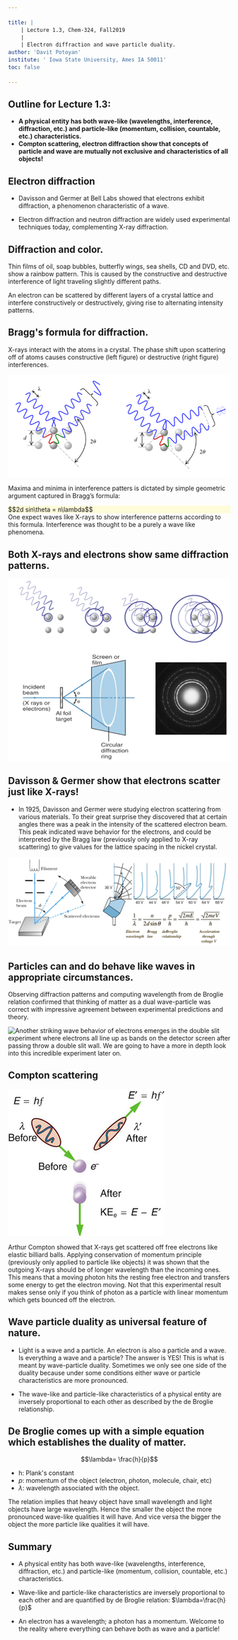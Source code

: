```yaml
---

title: |
    | Lecture 1.3, Chem-324, Fall2019
	|
    | Electron diffraction and wave particle duality.
author: 'Davit Potoyan'
institute: ' Iowa State University, Ames IA 50011'
toc: false

---
```


## Outline for Lecture 1.3: 

- **A physical entity has both wave-like (wavelengths, interference, diffraction, etc.) and particle-like (momentum, collision, countable, etc.) characteristics.**
- **Compton scattering, electron diffraction show that concepts of particle and wave are mutually not exclusive and characteristics of all objects!**



## Electron diffraction

- Davisson and Germer at Bell Labs showed that electrons exhibit diffraction, a phenomenon characteristic of a wave.

- Electron diffraction and neutron diffraction are widely used experimental techniques today, complementing X-ray diffraction.


## Diffraction and color. 

Thin films of oil, soap bubbles, butterfly wings, sea shells, CD and DVD, etc. show a rainbow pattern. This is caused by the constructive and destructive interference of light traveling slightly different paths.

An electron can be scattered by different layers of a crystal lattice and interfere constructively or destructively, giving rise to alternating intensity patterns. 

## Bragg's formula for diffraction. 

X-rays interact with the atoms in a crystal. The phase shift upon scattering off of atoms causes constructive (left figure) or destructive (right figure) interferences.

![](./images/lec3_Xscatter.png)

Maxima and minima in interference patters is dictated by simple geometric  argument captured in Bragg’s formula: 
<div style="background-color: #fefbd8">
$$2d sin\theta = n\lambda$$
</div>
One expect waves like X-rays to show interference patterns according to this formula. Interference was thought to be a purely a wave like phenomena. 

## Both X-rays and electrons show same diffraction patterns. 

![Typical diffraction patterns observed when scattering either electrons or X-rays!](./images/lec3_Xscatter2.png)

## Davisson & Germer show that electrons scatter just like X-rays!

- In 1925, Davisson and Germer were studying electron scattering from various materials. To their great surprise they discovered that at certain angles there was a peak in the intensity of the scattered electron beam. This peak indicated wave behavior for the electrons, and could be interpreted by the Bragg law (previously only applied to X-ray scattering) to give values for the lattice spacing in the nickel crystal. 

![](./images/lec3_DavisonGermer.png)



## Particles can and do behave like waves in appropriate circumstances.  

Observing diffraction patterns and computing wavelength from de Broglie relation confirmed that thinking of matter as a dual wave-particle was correct with impressive agreement between experimental predictions and theory. 

![Another striking wave behavior of electrons emerges in the double slit experiment where electrons all line up as bands on the detector screen after passing throw a double slit wall. We are going to have a more in depth look into this incredible experiment later on.](https://upload.wikimedia.org/wikipedia/commons/7/7d/Wave-particle_duality.gif)



## Compton scattering

![](./images/lec3_compton.jpeg)

Arthur Compton showed that X-rays get scattered off free electrons like elastic billiard balls. Applying conservation of momentum principle (previously only applied to particle like objects) it was shown that the outgoing X-rays should be of longer wavelength than the incoming ones. This means that a moving photon hits the resting free electron and transfers some energy to get the electron moving. Not that this experimental result makes sense only if you think of photon as a particle with linear momentum which gets bounced off the electron.


## Wave particle duality as universal feature of nature. 

- Light is a wave and a particle. An electron is also a particle and a wave. Is everything a wave and a particle? The answer is YES! This is what is meant by wave-particle duality.  Sometimes we only see one side of the duality because under some conditions either wave or particle characteristics are more pronounced. 

- The wave-like and particle-like characteristics of a physical entity are inversely proportional to each other as described by the de Broglie relationship.

## De Broglie comes up with a simple equation which establishes the duality of matter. 

$$\lambda= \frac{h}{p}$$

- h: Plank's constant
- $p$: momentum of the object (electron, photon, molecule, chair, etc)
- $\lambda$: wavelength associated with the object. 

The relation implies that heavy object have small wavelength and light objects have large wavelength. Hence the smaller the object the more pronounced wave-like qualities it will have. And vice versa the bigger the object the more particle like qualities it will have. 

## Summary

- A physical entity has both wave-like (wavelengths, interference, diffraction, etc.) and particle-like (momentum, collision, countable, etc.) characteristics.

- Wave-like and particle-like characteristics are inversely proportional to each other and are quantified by de Broglie relation: $\lambda=\frac{h}{p}$

- An electron has a wavelength; a photon has a momentum. Welcome to the reality where everything can behave both as wave and a particle!

